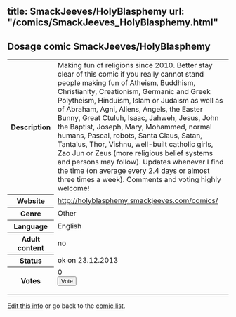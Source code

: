 title: SmackJeeves/HolyBlasphemy
url: "/comics/SmackJeeves_HolyBlasphemy.html"
---
Dosage comic SmackJeeves/HolyBlasphemy
-----------------------------------------

<p id="msg"></p>
<script type="text/javascript">
if (window.location.search === '?edit_info_mail=sent_ok') {
  var elem = document.getElementById("msg");
  elem.innerHTML = 'Edited information sucessfully sent for review, which is usually done daily. Thanks!';
  elem.className = 'ok';
}
</script>
<table class="comicinfo">
<tr>
<th>Description</th><td>Making fun of religions since 2010. Better stay clear of this comic if you really cannot stand people making fun of Atheism, Buddhism, Christianity, Creationism, Germanic and Greek Polytheism, Hinduism, Islam or Judaism as well as of Abraham, Agni, Aliens, Angels, the Easter Bunny, Great Ctuluh, Isaac, Jahweh, Jesus, John the Baptist, Joseph, Mary, Mohammed, normal humans, Pascal, robots, Santa Claus, Satan, Tantalus, Thor, Vishnu, well-built catholic girls, Zao Jun or Zeus (more religious belief systems and persons may follow). Updates whenever I find the time (on average every 2.4 days or almost three times a week). Comments and voting highly welcome!</td>
</tr>
<tr>
<th>Website</th><td><a href="http://holyblasphemy.smackjeeves.com/comics/">http://holyblasphemy.smackjeeves.com/comics/</a></td>
</tr>
<tr>
<th>Genre</th><td>Other</td>
</tr>
<tr>
<th>Language</th><td>English</td>
</tr>
<tr>
<th>Adult content</th><td>no</td>
</tr>
<tr>
<th>Status</th><td>ok on 23.12.2013</td>
</tr>
<tr>
<th>Votes</th><td>0
<form action="http://gaecounter.appspot.com/count/" method="POST">
<input name="name" type="hidden" value="SmackJeeves_HolyBlasphemy"/>
<input name="uid" type="hidden" id="voteuid" value=""/>
<input type="submit" value="Vote"/>
</form>
</td>
</tr>
</table>
<script type="text/javascript">
var ua = navigator.userAgent;
document.getElementById("voteuid").value = ua.replace(/[^a-zA-Z0-9\._:]/g , "_");;
</script>

[Edit this info](SmackJeeves_HolyBlasphemy_edit.html) or go back to the [comic list](../comic-index.html).
